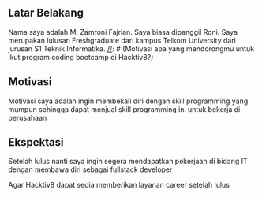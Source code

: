 [//]: # (Ceritakan sedikit tentang latar belakangmu seperti pendidikan terakhir atau pekerjaan sebelumnya)
## Latar Belakang
Nama saya adalah M. Zamroni Fajrian. Saya biasa dipanggil Roni. Saya merupakan lulusan Freshgraduate dari kampus Telkom University dari jurusan S1 Teknik Informatika.
[//]: # (Motivasi apa yang mendorongmu untuk ikut program coding bootcamp di Hacktiv8?)
## Motivasi
Motivasi saya adalah ingin membekali diri dengan skill programming yang mumpun sehingga dapat menjual skill programming ini untuk bekerja di perusahaan 

[//]: # (Beri tahu kami, apa yang ingin kamu dapatkan di Hacktiv8 dan apa yang ingin kamu capai setelah lulus dari sini?)
## Ekspektasi
Setelah lulus nanti saya ingin segera mendapatkan pekerjaan di bidang IT dengan membawa diri sebagai fullstack developer

[//]: # (Apakah ada hal lain yang ingin disampaikan? Bila ada, kamu bebas untuk menuliskannya)
Agar Hacktiv8 dapat sedia memberikan layanan career setelah lulus 